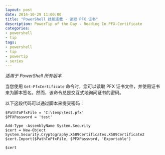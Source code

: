 ```yaml
---
layout: post
date: 2014-10-29 11:00:00
title: "PowerShell 技能连载 - 读取 PFX 证书"
description: PowerTip of the Day - Reading In PFX-Certificate
categories:
- powershell
- tip
tags:
- powershell
- tip
- powertip
- series
---
```

_适用于 PowerShell 所有版本_

当您使用 `Get-PfxCertificate` 命令时，您可以读取 PFX 证书文件，并使用证书来为脚本签名。然而，该命令总是交互式地询问证书的密码。

以下这段代码可以通过脚本来提交密码：

    $PathToPfxFile = 'C:\temp\test.pfx'
    $PFXPassword = 'test'

    Add-Type -AssemblyName System.Security
    $cert = New-Object System.Security.Cryptography.X509Certificates.X509Certificate2
    $cert.Import($PathToPfxFile, $PFXPassword, 'Exportable')

    $cert

<!--本文国际来源：[Reading In PFX-Certificate](http://community.idera.com/powershell/powertips/b/tips/posts/reading-in-pfx-certificate)-->
